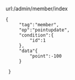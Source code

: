 url:/admin/member/index
~~~
{
     "tag":"member",
     "op":"pointupdate",
     "condition":{
         "id":1
     },
     "data"{
         "point":-100
     }

 }
~~~
